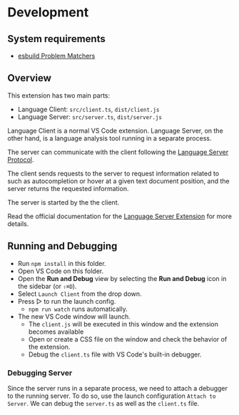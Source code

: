# Development

## System requirements

- [esbuild Problem Matchers](https://marketplace.visualstudio.com/items?itemName=connor4312.esbuild-problem-matchers)

## Overview

This extension has two main parts:

- Language Client: `src/client.ts`, `dist/client.js`
- Language Server: `src/server.ts`, `dist/server.js`

Language Client is a normal VS Code extension. Language Server, on the other hand, is a language analysis tool running in a separate process.

The server can communicate with the client following the [Language Server Protocol](https://microsoft.github.io/language-server-protocol/).

The client sends requests to the server to request information related to such as autocompletion or hover at a given text document position, and the server returns the requested information.

The server is started by the the client.

Read the official documentation for the [Language Server Extension](https://code.visualstudio.com/api/language-extensions/language-server-extension-guide) for more details.

## Running and Debugging

- Run `npm install` in this folder.
- Open VS Code on this folder.
- Open the **Run and Debug** view by selecting the **Run and Debug** icon in the sidebar (or `⇧⌘D`).
- Select `Launch Client` from the drop down.
- Press ▷ to run the launch config.
  - `npm run watch` runs automatically.
- The new VS Code window will launch.
  - The `client.js` will be executed in this window and the extension becomes available
  - Open or create a CSS file on the window and check the behavior of the extension.
  - Debug the `client.ts` file with VS Code's built-in debugger.

### Debugging Server

Since the server runs in a separate process, we need to attach a debugger to the running server. To do so, use the launch configuration `Attach to Server`. We can debug the `server.ts` as well as the `client.ts` file.
